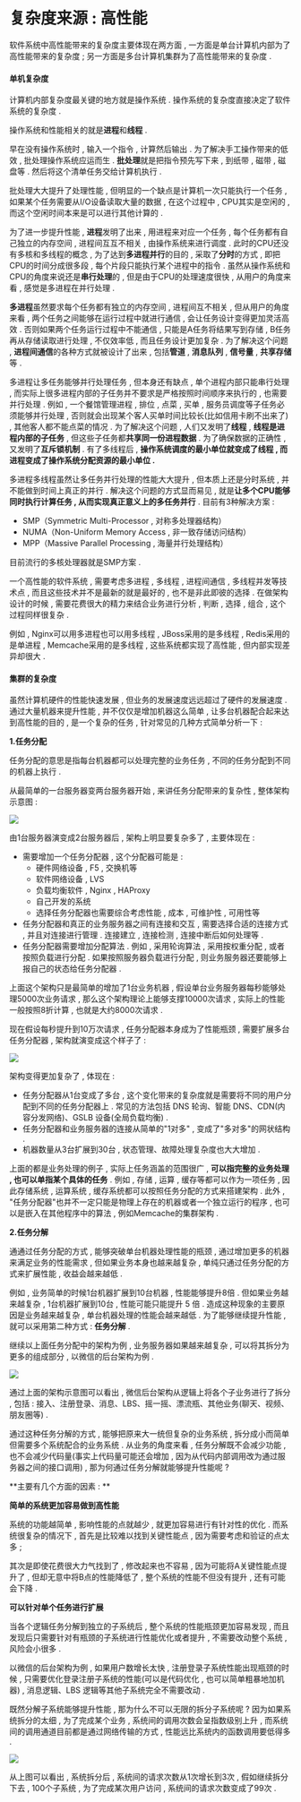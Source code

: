 # 复杂度来源 : 高性能

软件系统中高性能带来的复杂度主要体现在两方面 , 一方面是单台计算机内部为了高性能带来的复杂度 ; 另一方面是多台计算机集群为了高性能带来的复杂度 .

#### 单机复杂度

计算机内部复杂度最关键的地方就是操作系统 . 操作系统的复杂度直接决定了软件系统的复杂度 .

操作系统和性能相关的就是**进程**和**线程** .

早在没有操作系统时 , 输入一个指令 , 计算然后输出 . 为了解决手工操作带来的低效 , 批处理操作系统应运而生 . **批处理**就是把指令预先写下来 , 到纸带 , 磁带 , 磁盘等 . 然后将这个清单任务交给计算机执行 .

批处理大大提升了处理性能 , 但明显的一个缺点是计算机一次只能执行一个任务 , 如果某个任务需要从I/O设备读取大量的数据 , 在这个过程中 , CPU其实是空闲的 , 而这个空闲时间本来是可以进行其他计算的 .

为了进一步提升性能 , **进程**发明了出来 , 用进程来对应一个任务 , 每个任务都有自己独立的内存空间 , 进程间互互不相关 , 由操作系统来进行调度 . 此时的CPU还没有多核和多线程的概念 , 为了达到**多进程并行**的目的 , 采取了**分时**的方式 , 即把CPU的时间分成很多段 , 每个片段只能执行某个进程中的指令 . 虽然从操作系统和CPU的角度来说还是**串行处理**的 , 但是由于CPU的处理速度很快 , 从用户的角度来看 , 感觉是多进程在并行处理 .

**多进程**虽然要求每个任务都有独立的内存空间 , 进程间互不相关 , 但从用户的角度来看 , 两个任务之间能够在运行过程中就进行通信 , 会让任务设计变得更加灵活高效 . 否则如果两个任务运行过程中不能通信 , 只能是A任务将结果写到存储 , B任务再从存储读取进行处理 , 不仅效率低 , 而且任务设计更加复杂 . 为了解决这个问题 , **进程间通信**的各种方式就被设计了出来 , 包括**管道** , **消息队列** , **信号量** , **共享存储**等 .

多进程让多任务能够并行处理任务 , 但本身还有缺点 , 单个进程内部只能串行处理 , 而实际上很多进程内部的子任务并不要求是严格按照时间顺序来执行的 , 也需要并行处理 . 例如 , 一个餐馆管理进程 , 排位 , 点菜 , 买单 , 服务员调度等子任务必须能够并行处理 , 否则就会出现某个客人买单时间比较长\(比如信用卡刷不出来了\) , 其他客人都不能点菜的情况 . 为了解决这个问题 , 人们又发明了**线程** , **线程是进程内部的子任务** , 但这些子任务都**共享同一份进程数据** . 为了确保数据的正确性 , 又发明了**互斥锁机制** . 有了多线程后 , **操作系统调度的最小单位就变成了线程 , 而进程变成了操作系统分配资源的最小单位 .**

多进程多线程虽然让多任务并行处理的性能大大提升 , 但本质上还是分时系统 , 并不能做到时间上真正的并行 . 解决这个问题的方式显而易见 , 就是**让多个CPU能够同时执行计算任务 , 从而实现真正意义上的多任务并行** . 目前有3种解决方案 :

* SMP（Symmetric Multi-Processor , 对称多处理器结构）
* NUMA（Non-Uniform Memory Access , 非一致存储访问结构）
* MPP（Massive Parallel Processing , 海量并行处理结构）

目前流行的多核处理器就是SMP方案 .

一个高性能的软件系统 , 需要考虑多进程 , 多线程 , 进程间通信 , 多线程并发等技术点 , 而且这些技术并不是最新的就是最好的 , 也不是非此即彼的选择 . 在做架构设计的时候 , 需要花费很大的精力来结合业务进行分析 , 判断 , 选择 , 组合 , 这个过程同样很复杂 .

例如 , Nginx可以用多进程也可以用多线程 , JBoss采用的是多线程 , Redis采用的是单进程 , Memcache采用的是多线程 , 这些系统都实现了高性能 , 但内部实现差异却很大 .

#### 集群的复杂度

虽然计算机硬件的性能快速发展 , 但业务的发展速度远远超过了硬件的发展速度 . 通过大量机器来提升性能 , 并不仅仅是增加机器这么简单 , 让多台机器配合起来达到高性能的目的 , 是一个复杂的任务 , 针对常见的几种方式简单分析一下 :

**1.任务分配**

任务分配的意思是指每台机器都可以处理完整的业务任务 , 不同的任务分配到不同的机器上执行 .

从最简单的一台服务器变两台服务器开始 , 来讲任务分配带来的复杂性 , 整体架构示意图 :

![](/assets/renwufenpei.png)

由1台服务器演变成2台服务器后 , 架构上明显要复杂多了 , 主要体现在 :

* 需要增加一个任务分配器 , 这个分配器可能是 : 
  * 硬件网络设备 , F5 , 交换机等
  * 软件网络设备 , LVS
  * 负载均衡软件 , Nginx , HAProxy
  * 自己开发的系统
  * 选择任务分配器也需要综合考虑性能 , 成本 , 可维护性 , 可用性等
* 任务分配器和真正的业务服务器之间有连接和交互 , 需要选择合适的连接方式 , 并且对连接进行管理 . 连接建立 , 连接检测 , 连接中断后如何处理等 . 
* 任务分配器需要增加分配算法 . 例如 , 采用轮询算法 , 采用按权重分配 ,  或者按照负载进行分配 . 如果按照服务器负载进行分配 , 则业务服务器还要能够上报自己的状态给任务分配器 . 

上面这个架构只是最简单的增加了1台业务机器 , 假设单台业务服务器每秒能够处理5000次业务请求 , 那么这个架构理论上能够支撑10000次请求 , 实际上的性能一般按照8折计算 , 也就是大约8000次请求 .

现在假设每秒提升到10万次请求 , 任务分配器本身成为了性能瓶颈 , 需要扩展多台任务分配器 , 架构就演变成这个样子了 :

![](/assets/renwufenpeiqiyanbian.png)

架构变得更加复杂了 , 体现在 :

* 任务分配器从1台变成了多台 , 这个变化带来的复杂度就是需要将不同的用户分配到不同的任务分配器上 . 常见的方法包括 DNS 轮询、智能 DNS、CDN\(内容分发网络\)、GSLB 设备\(全局负载均衡\) . 
* 任务分配器和业务服务器的连接从简单的"1对多" , 变成了"多对多"的网状结构 . 
* 机器数量从3台扩展到30台 , 状态管理、故障处理复杂度也大大增加 . 

上面的都是业务处理的例子 , 实际上任务涵盖的范围很广 , **可以指完整的业务处理 , 也可以单指某个具体的任务** . 例如 , 存储 , 运算 , 缓存等都可以作为一项任务 , 因此存储系统 , 运算系统 , 缓存系统都可以按照任务分配的方式来搭建架构 . 此外 , "任务分配器"也并不一定只能是物理上存在的机器或者一个独立运行的程序 , 也可以是嵌入在其他程序中的算法 , 例如Memcache的集群架构 .

**2.任务分解**

通通过任务分配的方式 , 能够突破单台机器处理性能的瓶颈 , 通过增加更多的机器来满足业务的性能需求 , 但如果业务本身也越来越复杂 , 单纯只通过任务分配的方式来扩展性能 , 收益会越来越低 .

例如 , 业务简单的时候1台机器扩展到10台机器 , 性能能够提升8倍 . 但如果业务越来越复杂 , 1台机器扩展到10台 , 性能可能只能提升 5 倍 . 造成这种现象的主要原因是业务越来越复杂 , 单台机器处理的性能会越来越低 . 为了能够继续提升性能 , 就可以采用第二种方式 : **任务分解** .

继续以上面任务分配中的架构为例 , 业务服务器如果越来越复杂 , 可以将其拆分为更多的组成部分 , 以微信的后台架构为例 .

![](/assets/weixinjiaogu.png)

通过上面的架构示意图可以看出 , 微信后台架构从逻辑上将各个子业务进行了拆分 , 包括 : 接入、注册登录、消息、LBS、摇一摇、漂流瓶、其他业务\(聊天、视频、朋友圈等\) .

通过这种任务分解的方式 , 能够把原来大一统但复杂的业务系统 , 拆分成小而简单但需要多个系统配合的业务系统 . 从业务的角度来看 , 任务分解既不会减少功能 , 也不会减少代码量\(事实上代码量可能还会增加 , 因为从代码内部调用改为通过服务器之间的接口调用\) , 那为何通过任务分解就能够提升性能呢 ?

**主要有几个方面的因素 : **

**简单的系统更加容易做到高性能**

系统的功能越简单 , 影响性能的点就越少 , 就更加容易进行有针对性的优化 . 而系统很复杂的情况下 , 首先是比较难以找到关键性能点 , 因为需要考虑和验证的点太多 ;

其次是即使花费很大力气找到了 , 修改起来也不容易 , 因为可能将A关键性能点提升了 , 但却无意中将B点的性能降低了 , 整个系统的性能不但没有提升 , 还有可能会下降 .

**可以针对单个任务进行扩展**

当各个逻辑任务分解到独立的子系统后 , 整个系统的性能瓶颈更加容易发现 , 而且发现后只需要针对有瓶颈的子系统进行性能优化或者提升 , 不需要改动整个系统 , 风险会小很多 .

以微信的后台架构为例 , 如果用户数增长太快 , 注册登录子系统性能出现瓶颈的时候 , 只需要优化登录注册子系统的性能\(可以是代码优化 , 也可以简单粗暴地加机器\) , 消息逻辑、LBS 逻辑等其他子系统完全不需要改动 .

既然分解子系统能够提升性能 , 那为什么不可以无限的拆分子系统呢 ? 因为如果系统拆分的太细 , 为了完成某个业务 , 系统间的调用次数会呈指数级别上升 , 而系统间的调用通道目前都是通过网络传输的方式 , 性能远比系统内的函数调用要低得多 .

![](/assets/xitongjiandiaoyong.png)

从上图可以看出 , 系统拆分后 , 系统间的请求次数从1次增长到3次 , 假如继续拆分下去 , 100个子系统 , 为了完成某次用户访问 , 系统间的请求次数变成了99次 . 

